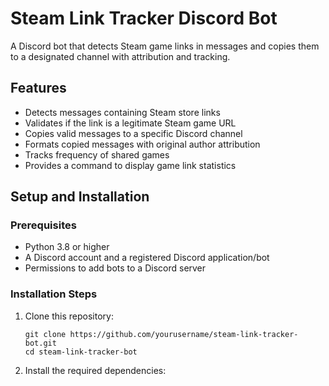 # Steam Link Tracker Discord Bot

A Discord bot that detects Steam game links in messages and copies them to a designated channel with attribution and tracking.

## Features

- Detects messages containing Steam store links
- Validates if the link is a legitimate Steam game URL
- Copies valid messages to a specific Discord channel
- Formats copied messages with original author attribution
- Tracks frequency of shared games
- Provides a command to display game link statistics

## Setup and Installation

### Prerequisites

- Python 3.8 or higher
- A Discord account and a registered Discord application/bot
- Permissions to add bots to a Discord server

### Installation Steps

1. Clone this repository:
   ```
   git clone https://github.com/yourusername/steam-link-tracker-bot.git
   cd steam-link-tracker-bot
   ```

2. Install the required dependencies:
   
